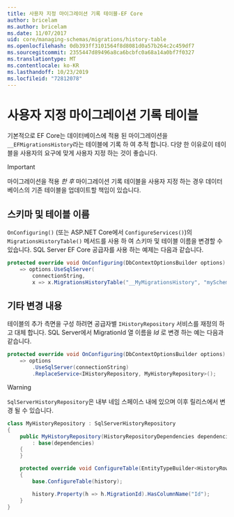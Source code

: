 ```yaml
---
title: 사용자 지정 마이그레이션 기록 테이블-EF Core
author: bricelam
ms.author: bricelam
ms.date: 11/07/2017
uid: core/managing-schemas/migrations/history-table
ms.openlocfilehash: 0db393ff3101564f8d8081d0a57b264c2c459df7
ms.sourcegitcommit: 2355447d89496a8ca6bcbfc0a68a14a0bf7f0327
ms.translationtype: MT
ms.contentlocale: ko-KR
ms.lasthandoff: 10/23/2019
ms.locfileid: "72812078"
---
```

# <a name="custom-migrations-history-table"></a>사용자 지정 마이그레이션 기록 테이블

기본적으로 EF Core는 데이터베이스에 적용 된 마이그레이션을 `__EFMigrationsHistory`라는 테이블에 기록 하 여 추적 합니다. 다양 한 이유로이 테이블을 사용자의 요구에 맞게 사용자 지정 하는 것이 좋습니다.

> [!IMPORTANT]
> 마이그레이션을 적용 *한 후* 마이그레이션 기록 테이블을 사용자 지정 하는 경우 데이터베이스의 기존 테이블을 업데이트할 책임이 있습니다.

## <a name="schema-and-table-name"></a>스키마 및 테이블 이름

`OnConfiguring()` (또는 ASP.NET Core에서 `ConfigureServices()`)의 `MigrationsHistoryTable()` 메서드를 사용 하 여 스키마 및 테이블 이름을 변경할 수 있습니다. SQL Server EF Core 공급자를 사용 하는 예제는 다음과 같습니다.

``` csharp
protected override void OnConfiguring(DbContextOptionsBuilder options)
    => options.UseSqlServer(
        connectionString,
        x => x.MigrationsHistoryTable("__MyMigrationsHistory", "mySchema"));
```

## <a name="other-changes"></a>기타 변경 내용

테이블의 추가 측면을 구성 하려면 공급자별 `IHistoryRepository` 서비스를 재정의 하 고 대체 합니다. SQL Server에서 MigrationId 열 이름을 *Id* 로 변경 하는 예는 다음과 같습니다.

``` csharp
protected override void OnConfiguring(DbContextOptionsBuilder options)
    => options
        .UseSqlServer(connectionString)
        .ReplaceService<IHistoryRepository, MyHistoryRepository>();
```

> [!WARNING]
> `SqlServerHistoryRepository`은 내부 네임 스페이스 내에 있으며 이후 릴리스에서 변경 될 수 있습니다.

``` csharp
class MyHistoryRepository : SqlServerHistoryRepository
{
    public MyHistoryRepository(HistoryRepositoryDependencies dependencies)
        : base(dependencies)
    {
    }

    protected override void ConfigureTable(EntityTypeBuilder<HistoryRow> history)
    {
        base.ConfigureTable(history);

        history.Property(h => h.MigrationId).HasColumnName("Id");
    }
}
```
